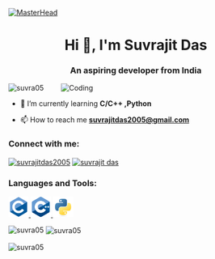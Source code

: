 [![MasterHead](https://user-images.githubusercontent.com/115386517/225841791-e6eb2fcf-6de1-45ec-a5e8-0c321f0af245.gif)](https://suvrajitdas.io)
<h1 align="center">Hi 👋, I'm Suvrajit Das</h1>
<h3 align="center">An aspiring developer from India</h3>
<img align="right" alt="Coding" width="400" src="https://cdn.dribbble.com/users/1187836/screenshots/6539429/programer.gif">

<p align="left"> <img src="https://komarev.com/ghpvc/?username=suvra05&label=Profile%20views&color=0e75b6&style=flat" alt="suvra05" /> </p>

- 🌱 I’m currently learning **C/C++ ,Python**

- 📫 How to reach me **suvrajitdas2005@gmail.com**

<h3 align="left">Connect with me:</h3>
<p align="left">
<a href="https://twitter.com/suvrajitdas2005" target="blank"><img align="center" src="https://raw.githubusercontent.com/rahuldkjain/github-profile-readme-generator/master/src/images/icons/Social/twitter.svg" alt="suvrajitdas2005" height="30" width="40" /></a>
<a href="https://linkedin.com/in/suvrajit das" target="blank"><img align="center" src="https://raw.githubusercontent.com/rahuldkjain/github-profile-readme-generator/master/src/images/icons/Social/linked-in-alt.svg" alt="suvrajit das" height="30" width="40" /></a>
</p>

<h3 align="left">Languages and Tools:</h3>
<p align="left"> <a href="https://www.cprogramming.com/" target="_blank" rel="noreferrer"> <img src="https://raw.githubusercontent.com/devicons/devicon/master/icons/c/c-original.svg" alt="c" width="40" height="40"/> </a> <a href="https://www.w3schools.com/cpp/" target="_blank" rel="noreferrer"> <img src="https://raw.githubusercontent.com/devicons/devicon/master/icons/cplusplus/cplusplus-original.svg" alt="cplusplus" width="40" height="40"/> </a> <a href="https://www.python.org" target="_blank" rel="noreferrer"> <img src="https://raw.githubusercontent.com/devicons/devicon/master/icons/python/python-original.svg" alt="python" width="40" height="40"/> </a> </p>

<p><img align="left" src="https://github-readme-stats.vercel.app/api/top-langs?username=suvra05&show_icons=true&locale=en&layout=compact" alt="suvra05" /></p>

<p>&nbsp;<img align="center" src="https://github-readme-stats.vercel.app/api?username=suvra05&show_icons=true&locale=en" alt="suvra05" /></p>

<p><img align="center" src="https://github-readme-streak-stats.herokuapp.com/?user=suvra05&" alt="suvra05" /></p>
